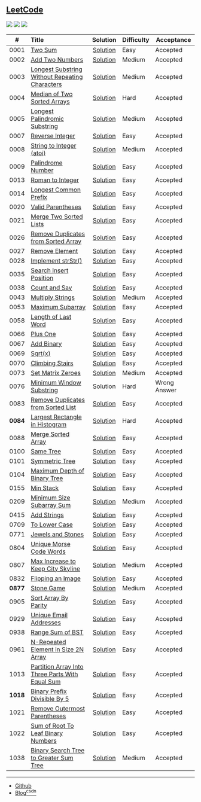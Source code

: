 ## [LeetCode](https://leetcode.com/problemset/algorithms/)

![](https://img.shields.io/badge/java-1.8-cornflowerblue.svg)
![](https://img.shields.io/badge/ide-intellij%20idea-blue.svg)
![](https://img.shields.io/badge/maven-3.6.1-orangered.svg)


| #    | Title   | Solution                    | Difficulty                        | Acceptance |
|:----:|:--------|:---------------------------:|-----------------------------------|------------|
| 0001 | [Two Sum](https://leetcode.com/problems/two-sum/) | [Solution](src/main/java/LeetCode_0001) | Easy | Accepted |
| 0002 | [Add Two Numbers](https://leetcode.com/problems/add-two-numbers/) | [Solution](src/main/java/LeetCode_0002) | Medium | Accepted |
| 0003 | [Longest Substring Without Repeating Characters](https://leetcode.com/problems/longest-substring-without-repeating-characters/) | [Solution](src/main/java/LeetCode_0003) | Medium | Accepted |
| 0004 | [Median of Two Sorted Arrays](https://leetcode.com/problems/median-of-two-sorted-arrays/) | [Solution](src/main/java/LeetCode_0004) | Hard | Accepted |
| 0005 | [Longest Palindromic Substring](https://leetcode.com/problems/longest-palindromic-substring/) | [Solution](src/main/java/LeetCode_0005) | Medium | Accepted |
| 0007 | [Reverse Integer](https://leetcode.com/problems/reverse-integer/) | [Solution](src/main/java/LeetCode_0007) | Easy | Accepted |
| 0008 | [String to Integer (atoi)](https://leetcode.com/problems/string-to-integer-atoi/) | [Solution](src/main/java/LeetCode_0008) | Medium | Accepted |
| 0009 | [Palindrome Number](https://leetcode.com/problems/palindrome-number/) | [Solution](src/main/java/LeetCode_0009) | Easy | Accepted |
| 0013 | [Roman to Integer](https://leetcode.com/problems/roman-to-integer/) | [Solution](src/main/java/LeetCode_0013) | Easy | Accepted |
| 0014 | [Longest Common Prefix](https://leetcode.com/problems/longest-common-prefix/) | [Solution](src/main/java/LeetCode_0014) | Easy | Accepted |
| 0020 | [Valid Parentheses](https://leetcode.com/problems/valid-parentheses/) | [Solution](src/main/java/LeetCode_0020) | Easy | Accepted |
| 0021 | [Merge Two Sorted Lists](https://leetcode.com/problems/merge-two-sorted-lists/) | [Solution](src/main/java/LeetCode_0021) | Easy | Accepted |
| 0026 | [Remove Duplicates from Sorted Array](https://leetcode.com/problems/remove-duplicates-from-sorted-array/) | [Solution](src/main/java/LeetCode_0026) | Easy | Accepted |
| 0027 | [Remove Element](https://leetcode.com/problems/remove-element/) | [Solution](src/main/java/LeetCode_0027) | Easy | Accepted |
| 0028 | [Implement strStr()](https://leetcode.com/problems/implement-strstr/) | [Solution](src/main/java/LeetCode_0028) | Easy | Accepted |
| 0035 | [Search Insert Position](https://leetcode.com/problems/search-insert-position/) | [Solution](src/main/java/LeetCode_0035) | Easy | Accepted |
| 0038 | [Count and Say](https://leetcode.com/problems/count-and-say/) | [Solution](src/main/java/LeetCode_0038) | Easy | Accepted |
| 0043 | [Multiply Strings](https://leetcode.com/problems/multiply-strings/) | [Solution](src/main/java/LeetCode_0043) | Medium | Accepted |
| 0053 | [Maximum Subarray](https://leetcode.com/problems/maximum-subarray/) | [Solution](src/main/java/LeetCode_0053) | Easy | Accepted |
| 0058 | [Length of Last Word](https://leetcode.com/problems/length-of-last-word/) | [Solution](src/main/java/LeetCode_0053) | Easy | Accepted |
| 0066 | [Plus One](https://leetcode.com/problems/plus-one/) | [Solution](src/main/java/LeetCode_0066) | Easy | Accepted |
| 0067 | [Add Binary](https://leetcode.com/problems/add-binary/) | [Solution](src/main/java/LeetCode_0067) | Easy | Accepted |
| 0069 | [Sqrt(x)](https://leetcode.com/problems/sqrtx/) | [Solution](src/main/java/LeetCode_0069) | Easy | Accepted |
| 0070 | [Climbing Stairs](https://leetcode.com/problems/climbing-stairs/) | [Solution](src/main/java/LeetCode_0070) | Easy | Accepted |
| 0073 | [Set Matrix Zeroes](https://leetcode.com/problems/set-matrix-zeroes/) | [Solution](src/main/java/LeetCode_0073) | Medium | Accepted |
| 0076 | [Minimum Window Substring](https://leetcode.com/problems/minimum-window-substring/) | Solution | Hard | Wrong Answer |
| 0083 | [Remove Duplicates from Sorted List](https://leetcode.com/problems/remove-duplicates-from-sorted-list/) | [Solution](src/main/java/LeetCode_0083) | Easy | Accepted |
| **0084** | [Largest Rectangle in Histogram](https://leetcode.com/problems/largest-rectangle-in-histogram/) | [Solution](src/main/java/LeetCode_0084) | Hard | Accepted |
| 0088 | [Merge Sorted Array](https://leetcode.com/problems/merge-sorted-array/) | [Solution](src/main/java/LeetCode_0088) | Easy | Accepted |
| 0100 | [Same Tree](https://leetcode.com/problems/same-tree/) | [Solution](src/main/java/LeetCode_0100) | Easy | Accepted |
| 0101 | [Symmetric Tree](https://leetcode.com/problems/symmetric-tree/) | [Solution](src/main/java/LeetCode_0101) | Easy | Accepted |
| 0104 | [Maximum Depth of Binary Tree](https://leetcode.com/problems/maximum-depth-of-binary-tree/) | [Solution](src/main/java/LeetCode_0104) | Easy | Accepted |
| 0155 | [Min Stack](https://leetcode.com/problems/min-stack/) | [Solution](src/main/java/LeetCode_0155) | Easy | Accepted |
| 0209 | [Minimum Size Subarray Sum](https://leetcode.com/problems/minimum-size-subarray-sum/) | [Solution](src/main/java/LeetCode_0209) | Medium | Accepted |
| 0415 | [Add Strings](https://leetcode.com/problems/add-strings/) | [Solution](src/main/java/LeetCode_0415) | Easy | Accepted |
| 0709 | [To Lower Case](https://leetcode.com/problems/to-lower-case/) | [Solution](src/main/java/LeetCode_0709) | Easy | Accepted |
| 0771 | [Jewels and Stones](https://leetcode.com/problems/jewels-and-stones/) | [Solution](src/main/java/LeetCode_0771) | Easy | Accepted |
| 0804 | [Unique Morse Code Words](https://leetcode.com/problems/unique-morse-code-words/) | [Solution](src/main/java/LeetCode_0804) | Easy | Accepted |
| 0807 | [Max Increase to Keep City Skyline](https://leetcode.com/problems/max-increase-to-keep-city-skyline/) | [Solution](src/main/java/LeetCode_0807) | Medium | Accepted |
| 0832 | [Flipping an Image](https://leetcode.com/problems/flipping-an-image/) | [Solution](src/main/java/LeetCode_0832) | Easy | Accepted |
| **0877** | [Stone Game](https://leetcode.com/problems/stone-game/) | [Solution](src/main/java/LeetCode_0832) | Medium | Accepted |
| 0905 | [Sort Array By Parity](https://leetcode.com/problems/sort-array-by-parity/) | [Solution](src/main/java/LeetCode_0905) | Easy | Accepted |
| 0929 | [Unique Email Addresses](https://leetcode.com/problems/unique-email-addresses/) | [Solution](src/main/java/LeetCode_0929) | Easy | Accepted |
| 0938 | [Range Sum of BST](https://leetcode.com/problems/range-sum-of-bst/) | [Solution](src/main/java/LeetCode_0938) | Easy | Accepted |
| 0961 | [N-Repeated Element in Size 2N Array](https://leetcode.com/problems/n-repeated-element-in-size-2n-array/) | [Solution](src/main/java/LeetCode_0961) | Easy | Accepted |
| 1013 | [Partition Array Into Three Parts With Equal Sum](https://leetcode.com/problems/partition-array-into-three-parts-with-equal-sum/) | [Solution](src/main/java/LeetCode_1013) | Easy | Accepted |
| **1018** | [Binary Prefix Divisible By 5](https://leetcode.com/problems/binary-prefix-divisible-by-5/) | [Solution](src/main/java/LeetCode_1018) | Easy | Accepted |
| 1021 | [Remove Outermost Parentheses](https://leetcode.com/problems/remove-outermost-parentheses/) | [Solution](src/main/java/LeetCode_1021) | Easy | Accepted |
| 1022 | [Sum of Root To Leaf Binary Numbers](https://leetcode.com/problems/sum-of-root-to-leaf-binary-numbers/) | [Solution](src/main/java/LeetCode_1022) | Easy | Accepted |
| 1038 | [Binary Search Tree to Greater Sum Tree](https://leetcode.com/problems/binary-search-tree-to-greater-sum-tree/) | [Solution](src/main/java/LeetCode_1038) | Medium | Accepted |

-----

- [Github](https://github.com/qwhaib)
- [Blog<sup>csdn</sup>](https://qwhai.blog.csdn.net/)
